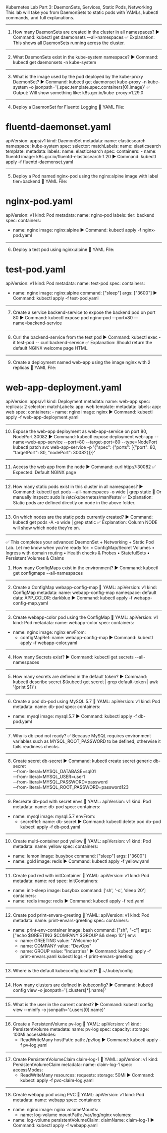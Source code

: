 Kubernetes Lab Part 3: DaemonSets, Services, Static Pods, Networking
This lab will take you from DaemonSets to static pods with YAMLs, kubectl commands, and full explanations.
________________________________________
1. How many DaemonSets are created in the cluster in all namespaces?
▶️ Command:
kubectl get daemonsets --all-namespaces
✅ Explanation: This shows all DaemonSets running across the cluster.
________________________________________
2. What DaemonSets exist in the kube-system namespace?
▶️ Command:
kubectl get daemonsets -n kube-system
________________________________________
3. What is the image used by the pod deployed by the kube-proxy DaemonSet?
▶️ Command:
kubectl get daemonset kube-proxy -n kube-system -o jsonpath='{.spec.template.spec.containers[0].image}'
✅ Output: Will show something like: k8s.gcr.io/kube-proxy:v1.29.0
________________________________________
4. Deploy a DaemonSet for Fluentd Logging
📄 YAML File:
# fluentd-daemonset.yaml
apiVersion: apps/v1
kind: DaemonSet
metadata:
  name: elasticsearch
  namespace: kube-system
spec:
  selector:
    matchLabels:
      name: elasticsearch
  template:
    metadata:
      labels:
        name: elasticsearch
    spec:
      containers:
      - name: fluentd
        image: k8s.gcr.io/fluentd-elasticsearch:1.20
▶️ Command:
kubectl apply -f fluentd-daemonset.yaml
________________________________________
5. Deploy a Pod named nginx-pod using the nginx:alpine image with label tier=backend
📄 YAML File:
# nginx-pod.yaml
apiVersion: v1
kind: Pod
metadata:
  name: nginx-pod
  labels:
    tier: backend
spec:
  containers:
  - name: nginx
    image: nginx:alpine
▶️ Command:
kubectl apply -f nginx-pod.yaml
________________________________________
6. Deploy a test pod using nginx:alpine
📄 YAML File:
# test-pod.yaml
apiVersion: v1
kind: Pod
metadata:
  name: test-pod
spec:
  containers:
  - name: nginx
    image: nginx:alpine
    command: ["sleep"]
    args: ["3600"]
▶️ Command:
kubectl apply -f test-pod.yaml
________________________________________
7. Create a service backend-service to expose the backend pod on port 80
▶️ Command:
kubectl expose pod nginx-pod --port=80 --name=backend-service
________________________________________
8. Curl the backend-service from the test pod
▶️ Command:
kubectl exec -it test-pod -- curl backend-service
✅ Explanation: Should return the default NGINX welcome page HTML.
________________________________________
9. Create a deployment named web-app using the image nginx with 2 replicas
📄 YAML File:
# web-app-deployment.yaml
apiVersion: apps/v1
kind: Deployment
metadata:
  name: web-app
spec:
  replicas: 2
  selector:
    matchLabels:
      app: web
  template:
    metadata:
      labels:
        app: web
    spec:
      containers:
      - name: nginx
        image: nginx
▶️ Command:
kubectl apply -f web-app-deployment.yaml
________________________________________
10. Expose the web-app deployment as web-app-service on port 80, NodePort 30082
▶️ Command:
kubectl expose deployment web-app --name=web-app-service --port=80 --target-port=80 --type=NodePort
kubectl patch svc web-app-service -p '{"spec": {"ports": [{"port": 80, "targetPort": 80, "nodePort": 30082}]}}'
________________________________________
11. Access the web app from the node
▶️ Command:
curl http://<node-ip>:30082
✅ Expected: Default NGINX page
________________________________________
12. How many static pods exist in this cluster in all namespaces?
▶️ Command:
kubectl get pods --all-namespaces -o wide | grep static
📌 Or manually inspect:
sudo ls /etc/kubernetes/manifests/
✅ Explanation: Static pods are defined directly on node in the above folder.
________________________________________
13. On which nodes are the static pods currently created?
▶️ Command:
kubectl get pods -A -o wide | grep static
✅ Explanation: Column NODE will show which node they're on.
________________________________________
✅ This completes your advanced DaemonSet + Networking + Static Pod Lab.
Let me know when you're ready for:
•	ConfigMap/Secret Volumes
•	Ingress with domain routing
•	Health checks & Probes
•	StatefulSets
•	Persistent Volumes & Claims

1. How many ConfigMaps exist in the environment?
▶️ Command:
kubectl get configmaps --all-namespaces
________________________________________
2. Create a ConfigMap webapp-config-map
📄 YAML:
apiVersion: v1
kind: ConfigMap
metadata:
  name: webapp-config-map
  namespace: default
data:
  APP_COLOR: darkblue
▶️ Command:
kubectl apply -f webapp-config-map.yaml
________________________________________
3. Create webapp-color pod using the ConfigMap
📄 YAML:
apiVersion: v1
kind: Pod
metadata:
  name: webapp-color
spec:
  containers:
  - name: nginx
    image: nginx
    envFrom:
    - configMapRef:
        name: webapp-config-map
▶️ Command:
kubectl apply -f webapp-color.yaml
________________________________________
4. How many Secrets exist?
▶️ Command:
kubectl get secrets --all-namespaces
________________________________________
5. How many secrets are defined in the default token?
▶️ Command:
kubectl describe secret $(kubectl get secret | grep default-token | awk '{print $1}')
________________________________________
6. Create a pod db-pod using MySQL 5.7
📄 YAML:
apiVersion: v1
kind: Pod
metadata:
  name: db-pod
spec:
  containers:
  - name: mysql
    image: mysql:5.7
▶️ Command:
kubectl apply -f db-pod.yaml
________________________________________
7. Why is db-pod not ready?
✅ Because MySQL requires environment variables such as MYSQL_ROOT_PASSWORD to be defined, otherwise it fails readiness checks.
________________________________________
8. Create secret db-secret
▶️ Command:
kubectl create secret generic db-secret \
  --from-literal=MYSQL_DATABASE=sql01 \
  --from-literal=MYSQL_USER=user1 \
  --from-literal=MYSQL_PASSWORD=password \
  --from-literal=MYSQL_ROOT_PASSWORD=password123
________________________________________
9. Recreate db-pod with secret envs
📄 YAML:
apiVersion: v1
kind: Pod
metadata:
  name: db-pod
spec:
  containers:
  - name: mysql
    image: mysql:5.7
    envFrom:
    - secretRef:
        name: db-secret
▶️ Command:
kubectl delete pod db-pod
kubectl apply -f db-pod.yaml
________________________________________
10. Create multi-container pod yellow
📄 YAML:
apiVersion: v1
kind: Pod
metadata:
  name: yellow
spec:
  containers:
  - name: lemon
    image: busybox
    command: ["sleep"]
    args: ["3600"]
  - name: gold
    image: redis
▶️ Command:
kubectl apply -f yellow.yaml
________________________________________
11. Create pod red with initContainer
📄 YAML:
apiVersion: v1
kind: Pod
metadata:
  name: red
spec:
  initContainers:
  - name: init-sleep
    image: busybox
    command: ['sh', '-c', 'sleep 20']
  containers:
  - name: redis
    image: redis
▶️ Command:
kubectl apply -f red.yaml
________________________________________
12. Create pod print-envars-greeting
📄 YAML:
apiVersion: v1
kind: Pod
metadata:
  name: print-envars-greeting
spec:
  containers:
  - name: print-env-container
    image: bash
    command: ["sh", "-c"]
    args: ["echo $GREETING $COMPANY $GROUP && sleep 10"]
    env:
    - name: GREETING
      value: "Welcome to"
    - name: COMPANY
      value: "DevOps"
    - name: GROUP
      value: "Industries"
▶️ Command:
kubectl apply -f print-envars.yaml
kubectl logs -f print-envars-greeting
________________________________________
13. Where is the default kubeconfig located?
📍 ~/.kube/config
________________________________________
14. How many clusters are defined in kubeconfig?
▶️ Command:
kubectl config view -o jsonpath='{.clusters[*].name}'
________________________________________
15. What is the user in the current context?
▶️ Command:
kubectl config view --minify -o jsonpath='{.users[0].name}'
________________________________________
16. Create a PersistentVolume pv-log
📄 YAML:
apiVersion: v1
kind: PersistentVolume
metadata:
  name: pv-log
spec:
  capacity:
    storage: 100Mi
  accessModes:
    - ReadWriteMany
  hostPath:
    path: /pv/log
▶️ Command:
kubectl apply -f pv-log.yaml
________________________________________
17. Create PersistentVolumeClaim claim-log-1
📄 YAML:
apiVersion: v1
kind: PersistentVolumeClaim
metadata:
  name: claim-log-1
spec:
  accessModes:
    - ReadWriteMany
  resources:
    requests:
      storage: 50Mi
▶️ Command:
kubectl apply -f pvc-claim-log.yaml
________________________________________
18. Create webapp pod using PVC
📄 YAML:
apiVersion: v1
kind: Pod
metadata:
  name: webapp
spec:
  containers:
  - name: nginx
    image: nginx
    volumeMounts:
    - name: log-volume
      mountPath: /var/log/nginx
  volumes:
  - name: log-volume
    persistentVolumeClaim:
      claimName: claim-log-1
▶️ Command:
kubectl apply -f webapp.yaml

































